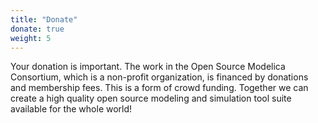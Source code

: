 ```yaml
---
title: "Donate"
donate: true
weight: 5
---
```

<p>Your donation is important. The work in the Open Source Modelica Consortium, which is a non-profit organization, is financed by donations and membership fees. This is a form of crowd funding. Together we can create a high quality open source modeling and simulation tool suite available for the whole world!</p>
